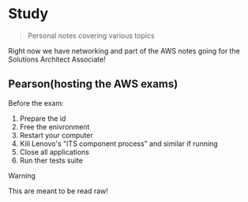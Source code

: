 # Study
> Personal notes covering various topics

Right now we have networking and part of the AWS notes going for the Solutions Architect Associate!

## Pearson(hosting the AWS exams)
Before the exam:
1. Prepare the id
2. Free the enivronment
3. Restart your computer
4. Kill Lenovo's "ITS component process" and similar if running
5. Close all applications
6. Run ther tests suite

> [!WARNING]
> This are meant to be read raw!